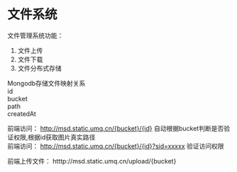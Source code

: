 # 文件系统

文件管理系统功能：

1. 文件上传
2. 文件下载
3. 文件分布式存储


Mongodb存储文件映射关系    
id   
bucket      
path   
createdAt


前端访问： http://msd.static.umq.cn/{bucket}/{id}   自动根据bucket判断是否验证权限,根据id获取图片真实路径    
前端访问： http://msd.static.umq.cn/{bucket}/{id}?sid=xxxxx   验证访问权限

前端上传文件： htttp://msd.static.umq.cn/upload/{bucket}
